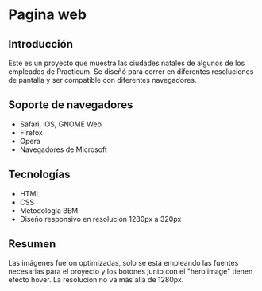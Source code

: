 # Pagina web
## Introducción
Este es un proyecto que muestra las ciudades natales de algunos de los empleados de Practicum. Se diseñó para correr en diferentes resoluciones de pantalla y ser compatible con diferentes navegadores.
## Soporte de navegadores
* Safari, iOS, GNOME Web
* Firefox
* Opera
* Navegadores de Microsoft
## Tecnologías
* HTML
* CSS
* Metodología BEM
* Diseño responsivo en resolución 1280px a 320px
## Resumen
Las imágenes fueron optimizadas, solo se está empleando las fuentes necesarias para el proyecto y los botones junto con el "hero image" tienen efecto hover. La resolución no va más allá de 1280px.